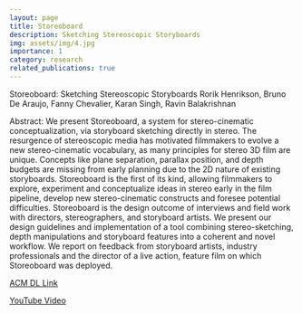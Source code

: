 ```yaml
---
layout: page
title: Storeoboard
description: Sketching Stereoscopic Storyboards
img: assets/img/4.jpg
importance: 1
category: research
related_publications: true
---
```


Storeoboard: Sketching Stereoscopic Storyboards
Rorik Henrikson, Bruno De Araujo, Fanny Chevalier, Karan Singh, Ravin Balakrishnan

Abstract:
We present Storeoboard, a system for stereo-cinematic conceptualization, via storyboard sketching directly in stereo. The resurgence of stereoscopic media has motivated filmmakers to evolve a new stereo-cinematic vocabulary, as many principles for stereo 3D film are unique. Concepts like plane separation, parallax position, and depth budgets are missing from early planning due to the 2D nature of existing storyboards. Storeoboard is the first of its kind, allowing filmmakers to explore, experiment and conceptualize ideas in stereo early in the film pipeline, develop new stereo-cinematic constructs and foresee potential difficulties. Storeoboard is the design outcome of interviews and field work with directors, stereographers, and storyboard artists. We present our design guidelines and implementation of a tool combining stereo-sketching, depth manipulations and storyboard features into a coherent and novel workflow. We report on feedback from storyboard artists, industry professionals and the director of a live action, feature film on which Storeoboard was deployed.

<a href="https://dl.acm.org/doi/10.1145/2858036.2858079">ACM DL Link</a>

<a href="https://www.youtube.com/watch?v=l6_jJeKfQWYE">YouTube Video</a>
